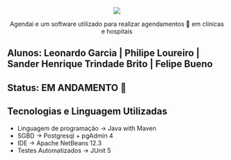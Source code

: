 <div align="center">
<img src="https://user-images.githubusercontent.com/37093580/158032607-ddfa4184-d999-4b46-8d87-9de97dad913e.png" />
</div>
<p align="center">Agendaí e um software utilizado para realizar agendamentos 📅 em clínicas e hospitais</p>

## Alunos: Leonardo Garcia | Philipe Loureiro | Sander Henrique Trindade Brito | Felipe Bueno

## Status: EM ANDAMENTO 🔨

## Tecnologias e Linguagem Utilizadas

* Linguagem de programação -> Java with Maven
* SGBD -> Postgresql + pgAdmin 4
* IDE -> Apache NetBeans 12.3
* Testes Automatizados -> JUnit 5
